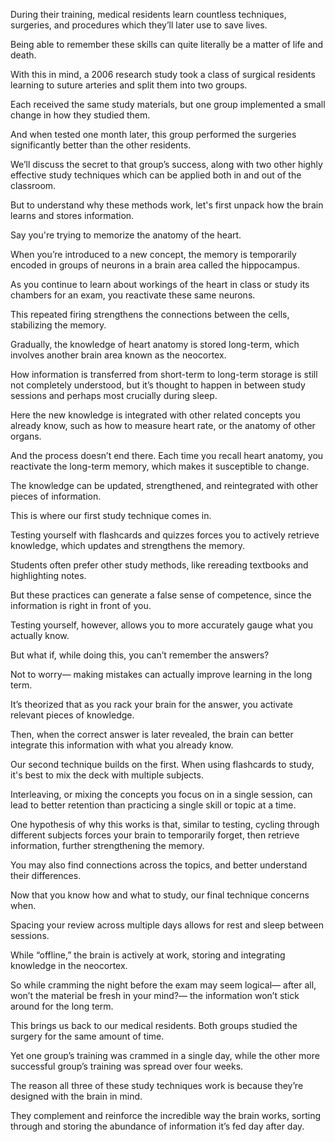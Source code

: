 During their training, medical residents learn countless techniques, surgeries, and procedures which they’ll later use to save lives.

Being able to remember these skills can quite literally be a matter of life and death.

With this in mind, a 2006 research study took a class of surgical residents learning to suture arteries and split them into two groups.

Each received the same study materials, but one group implemented a small change in how they studied them.

And when tested one month later, this group performed the surgeries significantly better than the other residents.

We’ll discuss the secret to that group’s success, along with two other highly effective study techniques which can be applied both in and out of the classroom.

But to understand why these methods work, let's first unpack how the brain learns and stores information.

Say you're trying to memorize the anatomy of the heart.

When you’re introduced to a new concept, the memory is temporarily encoded in groups of neurons in a brain area called the hippocampus.

As you continue to learn about workings of the heart in class or study its chambers for an exam, you reactivate these same neurons.

This repeated firing strengthens the connections between the cells, stabilizing the memory.

Gradually, the knowledge of heart anatomy is stored long-term, which involves another brain area known as the neocortex.

How information is transferred from short-term to long-term storage is still not completely understood, but it’s thought to happen in between study sessions and perhaps most crucially during sleep.

Here the new knowledge is integrated with other related concepts you already know, such as how to measure heart rate, or the anatomy of other organs.

And the process doesn’t end there. Each time you recall heart anatomy, you reactivate the long-term memory, which makes it susceptible to change.

The knowledge can be updated, strengthened, and reintegrated with other pieces of information.

This is where our first study technique comes in.

Testing yourself with flashcards and quizzes forces you to actively retrieve knowledge, which updates and strengthens the memory.

Students often prefer other study methods, like rereading textbooks and highlighting notes.

But these practices can generate a false sense of competence, since the information is right in front of you.

Testing yourself, however, allows you to more accurately gauge what you actually know.

But what if, while doing this, you can’t remember the answers?

Not to worry— making mistakes can actually improve learning in the long term.

It’s theorized that as you rack your brain for the answer, you activate relevant pieces of knowledge.

Then, when the correct answer is later revealed, the brain can better integrate this information with what you already know.

Our second technique builds on the first. When using flashcards to study, it's best to mix the deck with multiple subjects.

Interleaving, or mixing the concepts you focus on in a single session, can lead to better retention than practicing a single skill or topic at a time.

One hypothesis of why this works is that, similar to testing, cycling through different subjects forces your brain to temporarily forget, then retrieve information, further strengthening the memory.

You may also find connections across the topics, and better understand their differences.

Now that you know how and what to study, our final technique concerns when.

Spacing your review across multiple days allows for rest and sleep between sessions.

While “offline,” the brain is actively at work, storing and integrating knowledge in the neocortex.

So while cramming the night before the exam may seem logical— after all, won’t the material be fresh in your mind?— the information won’t stick around for the long term.

This brings us back to our medical residents. Both groups studied the surgery for the same amount of time.

Yet one group’s training was crammed in a single day, while the other more successful group’s training was spread over four weeks.

The reason all three of these study techniques work is because they’re designed with the brain in mind.

They complement and reinforce the incredible way the brain works, sorting through and storing the abundance of information it’s fed day after day.
